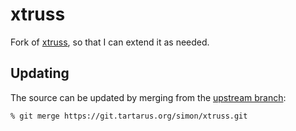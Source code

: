# xtruss
Fork of [xtruss](https://www.chiark.greenend.org.uk/~sgtatham/xtruss/), so that I can extend it as needed.

## Updating

The source can be updated by merging from the [upstream branch](https://git.tartarus.org/simon/xtruss.git):

```sh
% git merge https://git.tartarus.org/simon/xtruss.git
```
